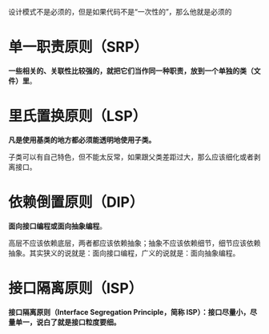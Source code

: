 设计模式不是必须的，但是如果代码不是“一次性的”，那么他就是必须的

#  单一职责原则（SRP）
**一些相关的、关联性比较强的，就把它们当作同一种职责，放到一个单独的类（文件）里**。

# 里氏置换原则（LSP）
**凡是使用基类的地方都必须能透明地使用子类。**

子类可以有自己特色，但不能太反常，如果跟父类差距过大，那么应该细化或者剥离接口。

# 依赖倒置原则（DIP）
**面向接口编程或面向抽象编程**。

高层不应该依赖底层，两者都应该依赖抽象；抽象不应该依赖细节，细节应该依赖抽象。其实狭义的说就是：面向接口编程，广义的说就是：面向抽象编程。

# 接口隔离原则（ISP）
**接口隔离原则（Interface Segregation Principle，简称 ISP）：接口尽量小，尽量单一，说白了就是接口粒度要细。**